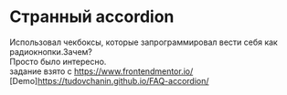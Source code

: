#  Странный accordion
Использовал чекбоксы, которые запрограммировал вести себя как радиокнопки.Зачем?  
Просто было интересно.  
задание взято с https://www.frontendmentor.io/   
[Demo]https://tudovchanin.github.io/FAQ-accordion/
